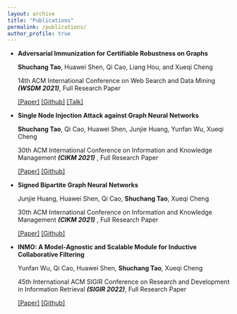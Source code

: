 ```yaml
---
layout: archive
title: "Publications"
permalink: /publications/
author_profile: true
---
```


- **Adversarial Immunization for Certifiable Robustness on Graphs**
  
   **Shuchang Tao**, Huawei Shen, Qi Cao, Liang Hou, and Xueqi Cheng
   
   14th ACM International Conference on Web Search and Data Mining ***(WSDM 2021)***, Full Research Paper
   
  [[Paper]](https://arxiv.org/abs/2007.09647) [[Github]](https://github.com/TaoShuchang/AdvImmune) [[Talk]](https://www.bilibili.com/video/BV1n5411m7ZH)
  
- **Single Node Injection Attack against Graph Neural Networks**
  
   **Shuchang Tao**, Qi Cao, Huawei Shen, Junjie Huang, Yunfan Wu, Xueqi Cheng
   
   30th ACM International Conference on Information and Knowledge Management ***(CIKM 2021)*** , Full Research Paper
   
   [[Paper]](https://arxiv.org/abs/2108.13049) [[Github]](https://github.com/TaoShuchang/G-NIA)

- **Signed Bipartite Graph Neural Networks**
  
  Junjie Huang, Huawei Shen, Qi Cao, **Shuchang Tao**, Xueqi Cheng
  
  30th ACM International Conference on Information and Knowledge Management ***(CIKM 2021)*** , Full Research Paper
  
   [[Paper]](https://arxiv.org/abs/2108.09638) [[Github]](https://github.com/huangjunjie-cs/SBGNN)

- **INMO: A Model-Agnostic and Scalable Module for Inductive Collaborative Filtering**
  
   Yunfan Wu, Qi Cao, Huawei Shen, **Shuchang Tao**, Xueqi Cheng
   
   45th International ACM SIGIR Conference on Research and Development in Information Retrieval ***(SIGIR 2022)***, Full Research Paper
   
   [[Paper]](https://arxiv.org/abs/2107.05247) [[Github]](https://github.com/WuYunfan/igcn_cf)



​	
